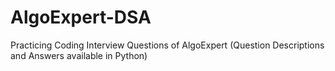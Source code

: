 # AlgoExpert-DSA
Practicing Coding Interview Questions of AlgoExpert (Question Descriptions and Answers available in Python)
